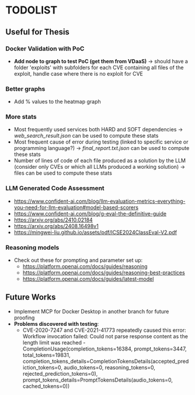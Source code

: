 # TODOLIST



## Useful for Thesis

### Docker Validation with PoC
- **Add node to graph to test PoC (get them from VDaaS)** &rarr; should have a folder 'exploits' with subfolders for each CVE containing all files of the exploit, handle case where there is no exploit for CVE 

### Better graphs
- Add % values to the heatmap graph

### More stats
- Most frequently used services both HARD and SOFT dependencies &rarr; _web\_search\_result.json_ can be used to compute these stats
- Most frequent cause of error during testing (linked to specific service or programming language?) &rarr; _final\_report.txt.json_ can be used to compute these stats
- Number of lines of code of each file produced as a solution by the LLM (consider only CVEs or which all LLMs produced a working solution) &rarr; files can be used to compute these stats

### LLM Generated Code Assessment
- https://www.confident-ai.com/blog/llm-evaluation-metrics-everything-you-need-for-llm-evaluation#model-based-scorers
- https://www.confident-ai.com/blog/g-eval-the-definitive-guide
- https://arxiv.org/abs/2410.02184
- https://arxiv.org/abs/2408.16498v1
- https://mingwei-liu.github.io/assets/pdf/ICSE2024ClassEval-V2.pdf

### Reasoning models
- Check out these for prompting and parameter set up:
    - https://platform.openai.com/docs/guides/reasoning
    - https://platform.openai.com/docs/guides/reasoning-best-practices
    - https://platform.openai.com/docs/guides/latest-model



## Future Works
- Implement MCP for Docker Desktop in another branch for future proofing
- **Problems discovered with testing**:
    - CVE-2020-7247 and CVE-2021-41773 repeatedly caused this error: Workflow invocation failed: Could not parse response content as the length limit was reached - CompletionUsage(completion_tokens=16384, prompt_tokens=3447, total_tokens=19831, completion_tokens_details=CompletionTokensDetails(accepted_prediction_tokens=0, audio_tokens=0, reasoning_tokens=0, rejected_prediction_tokens=0), prompt_tokens_details=PromptTokensDetails(audio_tokens=0, cached_tokens=0))